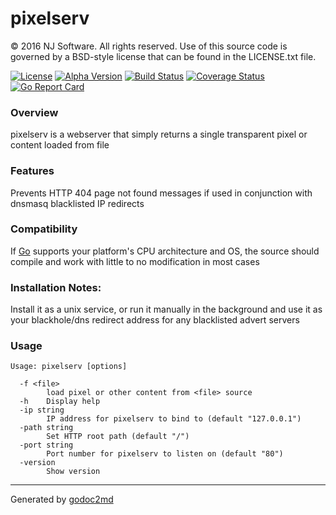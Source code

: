 
# pixelserv

© 2016 NJ Software. All rights reserved. Use of this source code is governed by a BSD-style license that can be found in the LICENSE.txt file.

[![License](https://img.shields.io/badge/license-BSD-blue.svg)](https://github.com/britannic/pixelserv/blob/master/LICENSE.txt) [![Alpha  Version](https://img.shields.io/badge/version-v1.0.0-red.svg)](https://github.com/britannic/pixelserv) [![Build Status](https://travis-ci.org/britannic/pixelserv.svg?branch=master)](https://travis-ci.org/britannic/pixelserv) [![Coverage Status](https://coveralls.io/repos/github/britannic/pixelserv/badge.svg?branch=master)](https://coveralls.io/github/britannic/pixelserv?branch=master) [![Go Report Card](https://goreportcard.com/badge/gojp/goreportcard)](https://goreportcard.com/report/github.com/britannic/pixelserv)

### Overview
pixelserv is a webserver that simply returns a single transparent pixel or content loaded from file

### Features
Prevents HTTP 404 page not found messages if used in conjunction with dnsmasq blacklisted IP redirects


### Compatibility
If [Go](https://golang.org) supports your platform's CPU architecture and OS, the source should compile and work with little to no modification in most cases

### Installation Notes:

Install it as a unix service, or run it manually in the background and use it as your blackhole/dns redirect address for any blacklisted advert servers

### Usage

	Usage: pixelserv [options]

	  -f <file>
	    	load pixel or other content from <file> source
	  -h	Display help
	  -ip string
	    	IP address for pixelserv to bind to (default "127.0.0.1")
	  -path string
	    	Set HTTP root path (default "/")
	  -port string
	    	Port number for pixelserv to listen on (default "80")
	  -version
	    	Show version


- - -
Generated by [godoc2md](http://godoc.org/github.com/davecheney/godoc2md)